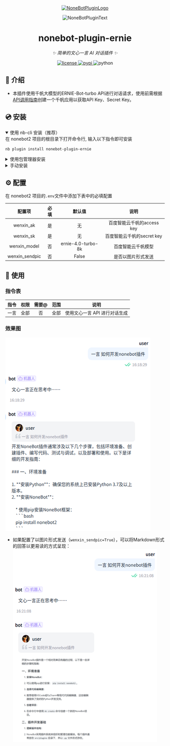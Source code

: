 <div align="center">
  <a href="https://v2.nonebot.dev/store"><img src="https://github.com/A-kirami/nonebot-plugin-template/blob/resources/nbp_logo.png" width="180" height="180" alt="NoneBotPluginLogo"></a>
  <br>
  <p><img src="https://github.com/A-kirami/nonebot-plugin-template/blob/resources/NoneBotPlugin.svg" width="240" alt="NoneBotPluginText"></p>
</div>

<div align="center">

# nonebot-plugin-ernie

_✨ 简单的文心一言 AI 对话插件 ✨_

<a href="./LICENSE">
    <img src="https://img.shields.io/github/license/Noctulus/nonebot-plugin-ernie.svg" alt="license">
</a>
<a href="https://pypi.python.org/pypi/nonebot-plugin-ernie">
    <img src="https://img.shields.io/pypi/v/nonebot-plugin-ernie.svg" alt="pypi">
</a>
<img src="https://img.shields.io/badge/python-3.8+-blue.svg" alt="python">

</div>

</div>

## 📖 介绍  

- 本插件使用千帆大模型的ERNIE-Bot-turbo API进行对话请求，使用前需根据[API调用指南](https://cloud.baidu.com/doc/WENXINWORKSHOP/s/Ilkkrb0i5)创建一个千帆应用以获取API Key、Secret Key。  

## 💿 安装

<details open>
<summary>使用 nb-cli 安装（推荐）</summary>
在 nonebot2 项目的根目录下打开命令行, 输入以下指令即可安装

    nb plugin install nonebot-plugin-ernie

</details>
<details>
<summary>使用包管理器安装</summary>
在 nonebot2 项目的插件目录下, 打开命令行, 根据你使用的包管理器, 输入相应的安装命令

<details>
<summary>pip</summary>

    pip install nonebot-plugin-ernie
</details>
<details>
<summary>pdm</summary>

    pdm add nonebot-plugin-ernie
</details>
<details>
<summary>poetry</summary>

    poetry add nonebot-plugin-ernie
</details>
<details>
<summary>conda</summary>

    conda install nonebot-plugin-ernie
</details>

打开 nonebot2 项目根目录下的 `pyproject.toml` 文件, 在 `[tool.nonebot]` 部分追加写入

    plugins = ["nonebot_plugin_example"]

</details>
<details>
<summary>手动安装</summary>
    
    git clone https://github.com/Noctulus/nonebot-plugin-ernie.git
下载完成后在bot项目的pyproject.toml文件手动添加插件：

    plugin_dirs = ["xxxxxx","xxxxxx",......,"下载完成的插件路径/nonebot-plugin-ernie"]
</details>

## ⚙️ 配置

在 nonebot2 项目的`.env`文件中添加下表中的必填配置

| 配置项 | 必填 | 默认值 | 说明 |
|:-----:|:----:|:----:|:----:|
| wenxin_ak | 是 | 无 | 百度智能云千帆的access key |
| wenxin_sk | 是 | 无 | 百度智能云千帆的secret key |
| wenxin_model | 否 | ernie-4.0-turbo-8k | 百度智能云千帆模型 |
| wenxin_sendpic | 否 | False | 是否以图片形式发送 |

## 🎉 使用
### 指令表
| 指令 | 权限 | 需要@ | 范围 | 说明 |
|:-----:|:----:|:----:|:----:|:----:|
| 一言 | 全部 | 否 | 全部 | 使用文心一言 API 进行对话生成 |

### 效果图
![效果图](./preview.png)

- 如果配置了以图片形式发送（`wenxin_sendpic=True`），可以将Markdown形式的回答以更易读的方式呈现：
![Markdown效果图](./preview_md.png)
